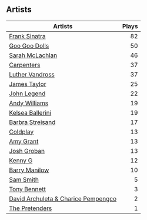 ## Artists
Artists | Plays 
----- | -----: 
[Frank Sinatra](/artists/frank-sinatra-739) | 82
[Goo Goo Dolls](/artists/goo-goo-dolls-12135) | 50
[Sarah McLachlan](/artists/sarah-mclachlan-89556) | 46
[Carpenters](/artists/carpenters-39303) | 37
[Luther Vandross](/artists/luther-vandross-3402) | 37
[James Taylor](/artists/james-taylor-5709) | 25
[John Legend](/artists/john-legend-36643) | 22
[Andy Williams](/artists/andy-williams-16425) | 19
[Kelsea Ballerini](/artists/kelsea-ballerini-30601760) | 19
[Barbra Streisand](/artists/barbra-streisand-31892) | 17
[Coldplay](/artists/coldplay-1648) | 13
[Amy Grant](/artists/amy-grant-3053) | 13
[Josh Groban](/artists/josh-groban-58260) | 13
[Kenny G](/artists/kenny-g-7789) | 12
[Barry Manilow](/artists/barry-manilow-31897) | 10
[Sam Smith](/artists/sam-smith-423762) | 5
[Tony Bennett](/artists/tony-bennett-2564) | 3
[David Archuleta & Charice Pempengco](/artists/david-archuleta-charice-pempengco-118303) | 2
[The Pretenders](/artists/the-pretenders-680993) | 1

